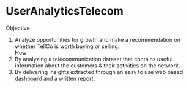 # UserAnalyticsTelecom
Objective
 1. Analyze opportunities for growth and make a recommendation on whether TellCo is worth buying or selling.  
How 
 1. By analyzing a telecommunication dataset that contains useful information about the customers & their activities on the network. 
 2. By delivering insights extracted through an easy to use web based dashboard and a written report. 

